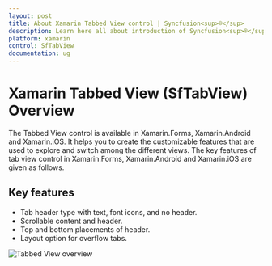 ```yaml
---
layout: post
title: About Xamarin Tabbed View control | Syncfusion<sup>®</sup>
description: Learn here all about introduction of Syncfusion<sup>®</sup> Xamarin Tabbed View (SfTabView) control, its elements and more.
platform: xamarin
control: SfTabView
documentation: ug
---
```


# Xamarin Tabbed View (SfTabView) Overview

The Tabbed View control is available in Xamarin.Forms, Xamarin.Android and Xamarin.iOS. It helps you to create the customizable features that are used to explore and switch among the different views. The key features of tab view control in Xamarin.Forms, Xamarin.Android and Xamarin.iOS are given as follows.

## Key features

* Tab header type with text, font icons, and no header.  
* Scrollable content and header.
* Top and bottom placements of header.
* Layout option for overflow tabs.

![Tabbed View overview](images/Overview/xamarin_forms_tabview.png)
